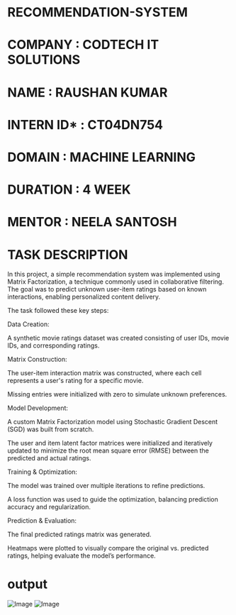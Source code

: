 # RECOMMENDATION-SYSTEM

# COMPANY : CODTECH IT SOLUTIONS

# NAME : RAUSHAN KUMAR

# INTERN ID* : CT04DN754

# DOMAIN : MACHINE LEARNING

# DURATION : 4 WEEK

# MENTOR : NEELA SANTOSH

# TASK DESCRIPTION 
In this project, a simple recommendation system was implemented using Matrix Factorization, a technique commonly used in collaborative filtering. The goal was to predict unknown user-item ratings based on known interactions, enabling personalized content delivery.

The task followed these key steps:

Data Creation:

A synthetic movie ratings dataset was created consisting of user IDs, movie IDs, and corresponding ratings.

Matrix Construction:

The user-item interaction matrix was constructed, where each cell represents a user's rating for a specific movie.

Missing entries were initialized with zero to simulate unknown preferences.

Model Development:

A custom Matrix Factorization model using Stochastic Gradient Descent (SGD) was built from scratch.

The user and item latent factor matrices were initialized and iteratively updated to minimize the root mean square error (RMSE) between the predicted and actual ratings.

Training & Optimization:

The model was trained over multiple iterations to refine predictions.

A loss function was used to guide the optimization, balancing prediction accuracy and regularization.

Prediction & Evaluation:

The final predicted ratings matrix was generated.

Heatmaps were plotted to visually compare the original vs. predicted ratings, helping evaluate the model’s performance.

# output 
![Image](https://github.com/user-attachments/assets/66629577-def5-4615-89fd-90027bf967c3)
![Image](https://github.com/user-attachments/assets/6fd4c631-d4e1-4988-b4c0-9076839a4f09)
